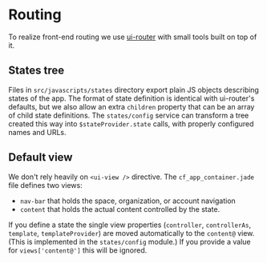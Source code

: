 Routing
=======

To realize front-end routing we use [ui-router][] with small tools built on top
of it.

[ui-router]: https://github.com/angular-ui/ui-router


## States tree

Files in `src/javascripts/states` directory export plain JS objects describing
states of the app. The format of state definition is identical with ui-router's
defaults, but we also allow an extra `children` property that can be an array
of child state definitions. The `states/config` service can transform a tree
created this way into `$stateProvider.state` calls, with properly configured
names and URLs.


## Default view

We don't rely heavily on `<ui-view />` directive. The `cf_app_container.jade`
file defines two views:

- `nav-bar` that holds the space, organization, or account navigation
- `content` that holds the actual content controlled by the state.

If you define a state the single view properties (`controller`, `controllerAs`,
`template`, `templateProvider`) are moved automatically to the `content@` view.
(This is implemented in the `states/config` module.) If you provide a value for
`views['content@']` this will be ignored.
